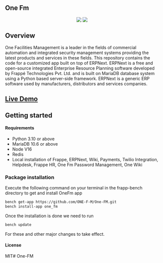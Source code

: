 ## One Fm

<p align="center">
  <img src="https://img.shields.io/badge/Frappe-14.XX.X-blue?style=for-the-badge&logo=frappe">
  <img src="https://img.shields.io/badge/ERPNext-14.XX.X-green?style=for-the-badge&logo=erpnext">
  <br/>
</p>

## Overview
One Facilities Management is a leader in the fields of commercial automation and integrated security management systems providing the latest products and services in these fields. This repository contains the code for a customized app built on top of ERPNext. ERPNext is a free and open-source integrated Enterprise Resource Planning software developed by Frappé Technologies Pvt. Ltd. and is built on MariaDB database system using a Python based server-side framework. ERPNext is a generic ERP software used by manufacturers, distributors and services companies.

## [Live Demo](https://dev.one-fm.com/)

## Getting started

#### Requirements

- Python 3.10 or above
- MariaDB 10.6 or above
- Node V16
- Redis
- Local installation of Frappe, ERPNext, Wiki, Payments, Twilio Integration, Helpdesk, Frappe HR, One Fm Password Management, One Wiki

### Package installation
Execute the following command on your terminal in the frapp-bench directory to get and install OneFm app
``` bash
bench get-app https://github.com/ONE-F-M/One-FM.git
bench install-app one_fm
```
Once the installation is done we need to run
``` bash
bench update
```
For these and other major changes to take effect.

#### License

MIT# One-FM

